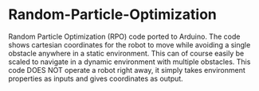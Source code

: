 # Random-Particle-Optimization
Random Particle Optimization (RPO) code ported to Arduino.
The code shows cartesian coordinates for the robot to move while avoiding a single obstacle anywhere in a static environment. This can of course easily be scaled to navigate in a dynamic environment with multiple obstacles. 
This code DOES NOT operate a robot right away, it simply takes environment properties as inputs and gives coordinates as output. 
